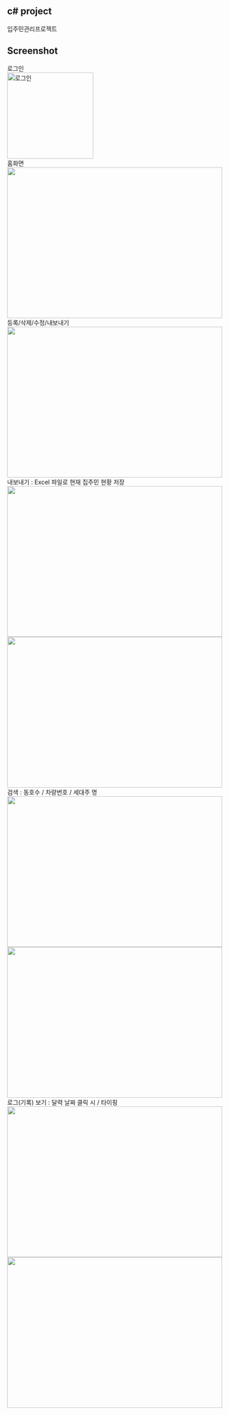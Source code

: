 c# project
-----------
입주민관리프로젝트

Screenshot
-----------
<div>
  <div>
    로그인
  </div>
<img width="200" title="로그인" src="https://user-images.githubusercontent.com/63985720/89745725-b7454d80-daf0-11ea-8dae-bb59de292f2a.png">
</br>
  <div>
    홈화면
  </div>
<img width="500" height="350" src="https://user-images.githubusercontent.com/63985720/89745727-b7dde400-daf0-11ea-9185-275e1f2ce584.png">
</br>
  <div>
    등록/삭제/수정/내보내기
  </div>
<img width="500" height="350" src="https://user-images.githubusercontent.com/63985720/89745726-b7dde400-daf0-11ea-897d-4bc8d1c2b789.png">
  <div>
    내보내기 : Excel 파일로 현재 집주민 현황 저장
  </div>
<img width="500" height="350" src="https://user-images.githubusercontent.com/63985720/89746212-8581b600-daf3-11ea-9578-5fe33f64b63d.png"><img width="500" height="350" src="https://user-images.githubusercontent.com/63985720/89746214-874b7980-daf3-11ea-9540-3dce211d94d5.png">  
</br>
  <div>
    검색 : 동호수 / 차량번호 / 세대주 명
  </div>
<img width="500" height="350" src="https://user-images.githubusercontent.com/63985720/89745728-b8767a80-daf0-11ea-8a0c-eec47b9b7b2b.png"><img width="500" height="350" src="https://user-images.githubusercontent.com/63985720/89745720-b4e2f380-daf0-11ea-9786-0b2d6ecaa430.png">
</br>
  <div>
    로그(기록) 보기 : 달력 날짜 클릭 시 / 타이핑 
  </div>
<img width="500" height="350" src="https://user-images.githubusercontent.com/63985720/89745723-b6142080-daf0-11ea-946c-9504bad8f38a.png"><img width="500" height="350" src="https://user-images.githubusercontent.com/63985720/89745724-b7454d80-daf0-11ea-8f61-922539d9077f.png">
</div>
